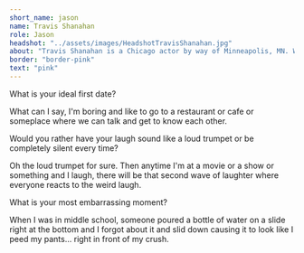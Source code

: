 ```yaml
---
short_name: jason
name: Travis Shanahan
role: Jason
headshot: "../assets/images/HeadshotTravisShanahan.jpg"
about: "Travis Shanahan is a Chicago actor by way of Minneapolis, MN. While most of his work has been on the stage, he is super grateful to Ashlyn and everyone else involved for the opportunity to work on this fantastic project. Travis is represented by Shirley Hamilton Talent (woo Ham Fam!) Web: travisshanahan.com IG: @travjshan"
border: "border-pink"
text: "pink"
---
```

<p class="question">What is your ideal first date?</p> 

<p class="answer">What can I say, I'm boring and like to go to a restaurant or cafe or someplace where we can talk and get to know each other.</p>

<p class="question">Would you rather have your laugh sound like a loud trumpet or be completely silent every time? </p>

<p class="answer">Oh the loud trumpet for sure. Then anytime I'm at a movie or a show or something and I laugh, there will be that second wave of laughter where everyone reacts to the weird laugh.</p>

<p class="question">What is your most embarrassing moment? </p>

<p class="answer">When I was in middle school, someone poured a bottle of water on a slide right at the bottom and I forgot about it and slid down causing it to look like I peed my pants... right in front of my crush.</p>
